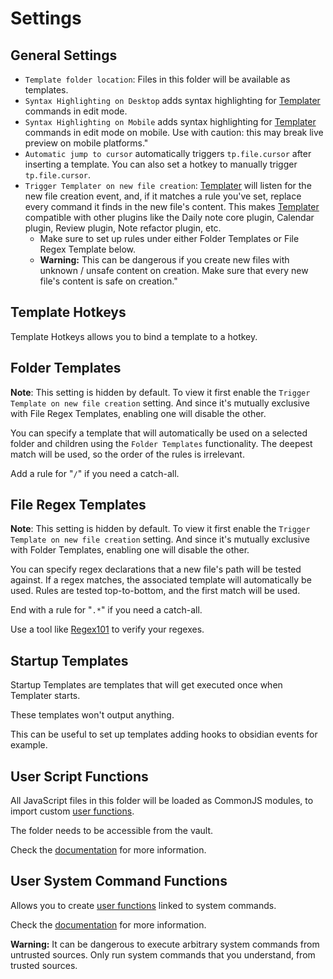 # Settings

## General Settings

- `Template folder location`: Files in this folder will be available as templates.
- `Syntax Highlighting on Desktop` adds syntax highlighting for [Templater](https://github.com/SilentVoid13/Templater) commands in edit mode.
- `Syntax Highlighting on Mobile` adds syntax highlighting for [Templater](https://github.com/SilentVoid13/Templater) commands in edit mode on mobile. Use with caution: this may break live preview on mobile platforms."
- `Automatic jump to cursor` automatically triggers `tp.file.cursor` after inserting a template. You can also set a hotkey to manually trigger `tp.file.cursor`.
- `Trigger Templater on new file creation`: [Templater](https://github.com/SilentVoid13/Templater) will listen for the new file creation event, and, if it matches a rule you've set, replace every command it finds in the new file's content. This makes [Templater](https://github.com/SilentVoid13/Templater) compatible with other plugins like the Daily note core plugin, Calendar plugin, Review plugin, Note refactor plugin, etc.
  - Make sure to set up rules under either Folder Templates or File Regex Template below.
  - **Warning:** This can be dangerous if you create new files with unknown / unsafe content on creation. Make sure that every new file's content is safe on creation."

## Template Hotkeys

Template Hotkeys allows you to bind a template to a hotkey.

## Folder Templates

**Note**: This setting is hidden by default. To view it first enable the `Trigger Template on new file creation` setting. And since it's mutually exclusive with File Regex Templates, enabling one will disable the other.

You can specify a template that will automatically be used on a selected folder and children using the `Folder Templates` functionality. The deepest match will be used, so the order of the rules is irrelevant.

Add a rule for "`/`" if you need a catch-all.

## File Regex Templates

**Note**: This setting is hidden by default. To view it first enable the `Trigger Template on new file creation` setting. And since it's mutually exclusive with Folder Templates, enabling one will disable the other.

You can specify regex declarations that a new file's path will be tested against. If a regex matches, the associated template will automatically be used. Rules are tested top-to-bottom, and the first match will be used.

End with a rule for "`.*`" if you need a catch-all.

Use a tool like [Regex101](https://regex101.com/) to verify your regexes.

## Startup Templates

Startup Templates are templates that will get executed once when Templater starts.

These templates won't output anything.

This can be useful to set up templates adding hooks to obsidian events for example.

## User Script Functions

All JavaScript files in this folder will be loaded as CommonJS modules, to import custom [user functions](./user-functions/overview.md).

The folder needs to be accessible from the vault.

Check the [documentation](./user-functions/script-user-functions.md) for more information.

## User System Command Functions

Allows you to create [user functions](./user-functions/overview.md) linked to system commands.

Check the [documentation](./user-functions/system-user-functions.md) for more information.

**Warning:** It can be dangerous to execute arbitrary system commands from untrusted sources. Only run system commands that you understand, from trusted sources.
